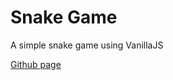 # Snake Game

A simple snake game using VanillaJS

[Github page](https://cloer-choi.github.io/snake-game/)
